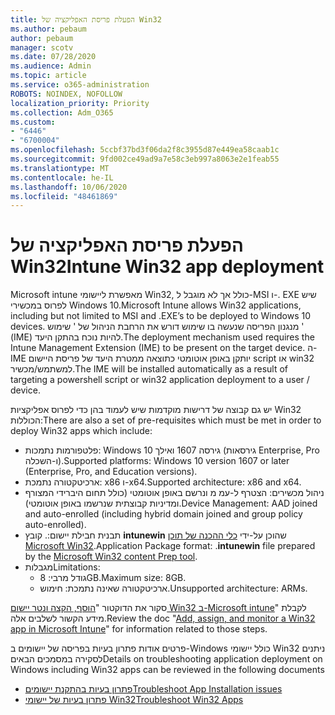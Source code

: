 ```yaml
---
title: הפעלת פריסת האפליקציה של Win32
ms.author: pebaum
author: pebaum
manager: scotv
ms.date: 07/28/2020
ms.audience: Admin
ms.topic: article
ms.service: o365-administration
ROBOTS: NOINDEX, NOFOLLOW
localization_priority: Priority
ms.collection: Adm_O365
ms.custom:
- "6446"
- "6700004"
ms.openlocfilehash: 5ccbf37bd3f06da2f8c3955d87e449ea58caab1c
ms.sourcegitcommit: 9fd002ce49ad9a7e58c3eb997a8063e2e1feab55
ms.translationtype: MT
ms.contentlocale: he-IL
ms.lasthandoff: 10/06/2020
ms.locfileid: "48461869"
---
```

# <a name="intune-win32-app-deployment"></a><span data-ttu-id="5f6e2-102">הפעלת פריסת האפליקציה של Win32</span><span class="sxs-lookup"><span data-stu-id="5f6e2-102">Intune Win32 app deployment</span></span>

<span data-ttu-id="5f6e2-103">Microsoft intune מאפשרת ליישומי Win32, כולל אך לא מוגבל ל-MSI ו-. EXE שיש לפרוס במכשירי Windows 10.</span><span class="sxs-lookup"><span data-stu-id="5f6e2-103">Microsoft Intune allows Win32 applications, including but not limited to MSI and .EXE’s to be deployed to Windows 10 devices.</span></span> <span data-ttu-id="5f6e2-104">מנגנון הפריסה שנעשה בו שימוש דורש את הרחבת הניהול של ' שימוש ' (IME) להיות נוכח בהתקן היעד.</span><span class="sxs-lookup"><span data-stu-id="5f6e2-104">The deployment mechanism used requires the Intune Management Extension (IME) to be present on the target device.</span></span> <span data-ttu-id="5f6e2-105">ה-IME יותקן באופן אוטומטי כתוצאה ממטרת היעד של פריסת היישום script או win32 למשתמש/מכשיר.</span><span class="sxs-lookup"><span data-stu-id="5f6e2-105">The IME will be installed automatically as a result of targeting a powershell script or win32 application deployment to a user / device.</span></span>

<span data-ttu-id="5f6e2-106">יש גם קבוצה של דרישות מוקדמות שיש לעמוד בהן כדי לפרוס אפליקציות Win32 הכוללות:</span><span class="sxs-lookup"><span data-stu-id="5f6e2-106">There are also a set of pre-requisites which must be met in order to deploy Win32 apps which include:</span></span>

- <span data-ttu-id="5f6e2-107">פלטפורמות נתמכות: Windows 10 גירסה 1607 ואילך (גירסאות Enterprise, Pro ו-השכלה).</span><span class="sxs-lookup"><span data-stu-id="5f6e2-107">Supported platforms: Windows 10 version 1607 or later (Enterprise, Pro, and Education versions).</span></span>
- <span data-ttu-id="5f6e2-108">ארכיטקטורה נתמכת: x86 ו-x64.</span><span class="sxs-lookup"><span data-stu-id="5f6e2-108">Supported architecture: x86 and x64.</span></span>
- <span data-ttu-id="5f6e2-109">ניהול מכשירים: הצטרף ל-עמ מ ונרשם באופן אוטומטי (כולל תחום היברידי המצורף ומדיניות קבוצתית שנרשמו באופן אוטומטי).</span><span class="sxs-lookup"><span data-stu-id="5f6e2-109">Device Management: AAD joined and auto-enrolled (including hybrid domain joined and group policy auto-enrolled).</span></span>
- <span data-ttu-id="5f6e2-110">תבנית חבילת יישום:. קובץ **intunewin**  שהוכן על-ידי [כלי ההכנה של תוכן Microsoft Win32](https://docs.microsoft.com/mem/intune/apps/apps-win32-prepare).</span><span class="sxs-lookup"><span data-stu-id="5f6e2-110">Application Package format: .**intunewin**  file prepared by the [Microsoft Win32 content Prep tool](https://docs.microsoft.com/mem/intune/apps/apps-win32-prepare).</span></span>
- <span data-ttu-id="5f6e2-111">מגבלות</span><span class="sxs-lookup"><span data-stu-id="5f6e2-111">Limitations:</span></span>
    - <span data-ttu-id="5f6e2-112">גודל מרבי: 8GB.</span><span class="sxs-lookup"><span data-stu-id="5f6e2-112">Maximum size: 8GB.</span></span>
    - <span data-ttu-id="5f6e2-113">ארכיטקטורה שאינה נתמכת: חימוש.</span><span class="sxs-lookup"><span data-stu-id="5f6e2-113">Unsupported architecture: ARMs.</span></span>

<span data-ttu-id="5f6e2-114">סקור את הדוקטור "[הוסף, הקצה ונטר יישום Win32 ב-Microsoft intune](https://docs.microsoft.com/mem/intune/apps/apps-win32-add)" לקבלת מידע הקשור לשלבים אלה.</span><span class="sxs-lookup"><span data-stu-id="5f6e2-114">Review the doc "[Add, assign, and monitor a Win32 app in Microsoft Intune](https://docs.microsoft.com/mem/intune/apps/apps-win32-add)" for information related to those steps.</span></span>

<span data-ttu-id="5f6e2-115">פרטים אודות פתרון בעיות בפריסה של יישומים ב-Windows כולל יישומי Win32 ניתנים לסקירה במסמכים הבאים</span><span class="sxs-lookup"><span data-stu-id="5f6e2-115">Details on troubleshooting application deployment on Windows including Win32 apps can be reviewed in the following documents</span></span>

- [<span data-ttu-id="5f6e2-116">פתרון בעיות בהתקנת יישומים</span><span class="sxs-lookup"><span data-stu-id="5f6e2-116">Troubleshoot App Installation issues</span></span>](https://docs.microsoft.com/mem/intune/apps/troubleshoot-app-install)  
- [<span data-ttu-id="5f6e2-117">פתרון בעיות של יישומי Win32</span><span class="sxs-lookup"><span data-stu-id="5f6e2-117">Troubleshoot Win32 Apps</span></span>](https://docs.microsoft.com/mem/intune/apps/apps-win32-troubleshoot)